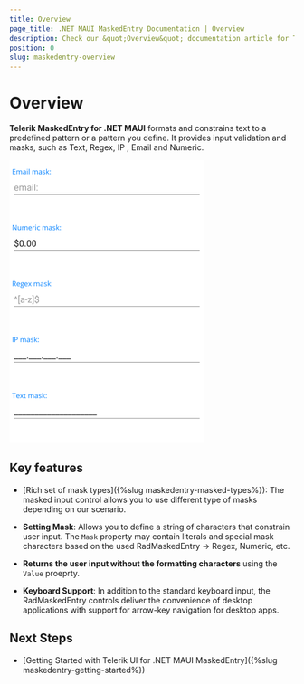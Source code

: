 ```yaml
---
title: Overview
page_title: .NET MAUI MaskedEntry Documentation | Overview
description: Check our &quot;Overview&quot; documentation article for Telerik MaskedEntry for .NET MAUI.
position: 0
slug: maskedentry-overview
---
```


# Overview

**Telerik MaskedEntry for .NET MAUI** formats and constrains text to a predefined pattern or a pattern you define. It provides input validation and masks, such as Text, Regex, IP , Email and Numeric.

![maskedentry-overview](images/maskedentry-overview.png)


## Key features

* [Rich set of mask types]({%slug maskedentry-masked-types%}): The masked input control allows you to use different type of masks depending on our scenario.

* **Setting Mask**: Allows you to define a string of characters that constrain user input. The `Mask` property may contain literals and special mask characters based on the used RadMaskedEntry -> Regex, Numeric, etc. 

* **Returns the user input without the formatting characters** using the `Value` proeprty.

* **Keyboard Support**: In addition to the standard keyboard input, the RadMaskedEntry controls deliver the convenience of desktop applications with support for arrow-key navigation for desktop apps.

## Next Steps

- [Getting Started with Telerik UI for .NET MAUI MaskedEntry]({%slug maskedentry-getting-started%})

